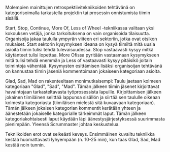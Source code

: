 Molempien mainittujen retrospektiivitekniikoiden tehtävänä on kategorisoimalla tarkastella projektin tai prosessin onnistumista tiimin sisällä.

Start, Stop, Continue, More Of, Less of Wheel  -tekniikassa valitaan yksi kokouksen vetäjä, jonka tarkoituksena on vain organisoida tilaisuutta. Organisoija jakaa taululla ympyrän viiteen eri sektoriin, jotka ovat otsikon mukaiset. Start sektorin kysymyksen ideana on kysyä tiimiltä mitä uusia asioita tiimin tulisi tehdä tulevaisuudessa. Stop vastaavasti kysyy mitkä käytänteet tulisi lopettaa. More Ofissa pyritään vastaamaan kysymykseen mitä tulisi tehdä enemmän ja Less of vastaavasti kysyy pitäisikö joitain toimintoja vähentää. Kysymysten esittämisen lisäksi organisoijan tehtävänä on kannustaa tiimin jäseniä kommentoimaan jokaiseen kategoriaan asioita.

Glad, Sad, Mad on rakenteeltaan monimutkaisempi: Taulu jaetaan kolmeen kategoriaan "Glad", "Sad", "Mad". Tämän jälkeen tiimin jäsenet kirjoittavat havaintojaan tarkasteltavasta työprosessista lapuille. Kirjoittamisen jälkeen jokainen tiimiläinen selittää lappunsa sisällön ja siirtää sen taululle oikeaan kolmesta kategoriasta (tiimiläisen mielestä sitä kuvaavaan kategoriaan). Tämän jälkeen jokaisen kategorian kommentit kerätään yhteen ja äänestetään jokaiselle kategorialle tärkeimmät laput. Tämän jälkeen kategoriakohtaisesti laput käydään läpi äänestysjärjestyksessä suurimmasta pienimpään. Yleensä Scrummaster johtaa keskustelua.

Tekniikoiden erot ovat selkeästi keveys. Ensimmäinen kuvailtu tekniikka kestää huomattavasti lyhyempään (n. 10-25 min), kun taas Glad, Sad, Mad kestää noin tunnin.
